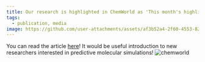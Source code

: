 ```yaml
---
title: Our research is highlighted in ChemWorld as 'This month's highlight'(in Korean)! It would be useful introduction to new researchers interested in predictive molecular simulations!
tags:
  - publication, media
image: https://github.com/user-attachments/assets/af3b52a4-2f60-4553-823b-b05d89919e96
---
```


You can read the article [here](http://ebook.kcsnet.or.kr/ecatalog5.php?callmode=&catimage=&eclang=&um=5&Dir=159&start=27)!
It would be useful introduction to new researchers interested in predictive molecular simulations!
![chemworld](https://github.com/user-attachments/assets/af3b52a4-2f60-4553-823b-b05d89919e96)
